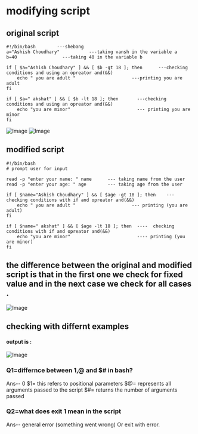 # modifying script

## original script

```
#!/bin/bash        ---shebang
a="Ashish Choudhary"           ---taking vansh in the variable a
b=40                 ---taking 40 in the variable b

if [ $a="Ashish Choudhary" ] && [ $b -gt 18 ]; then      ---checking conditions and using an opreator and(&&)
    echo " you are adult "                     ---printing you are adult
fi

if [ $a=" akshat" ] && [ $b -lt 18 ]; then       ---checking conditions and using an opreator and(&&)
    echo "you are minor"                         --- printing you are minor
fi

```
![Image](<Screenshot from 2025-09-08 01-07-53-1.png>)
![Image](<Screenshot from 2025-09-08 01-11-20-1.png>)

##  modified script

```
#!/bin/bash 
# prompt user for input

read -p "enter your name: " name      --- taking name from the user
read -p "enter your age: " age        --- taking age from the user

if [ $name="Ashish Choudhary" ] && [ $age -gt 18 ]; then    --- checking conditions with if and opreator and(&&)     
    echo " you are adult "                     --- printing (you are adult)
fi

if [ $name=" akshat" ] && [ $age -lt 18 ]; then  ----  checking conditions with if and opreator and(&&)      
    echo "you are minor"                         ---- printing (you are minor)
fi
```
## the difference between the original and modified script is that in the first one we check for fixed value and in the next case we check for all cases .

![Image](<Screenshot from 2025-09-08 17-21-03.png>)

## checking with differnt examples
#### output is :
![Image](<Screenshot from 2025-09-08 17-19-45.png>)

### Q1=differnce between $1,$@ and $# in bash?

Ans-- 0 $1= this refers to positional parameters
         $@= represents all arguments passed to the script
         $#= returns the number of arguments passed

### Q2=what does exit 1 mean in the script
    
Ans-- general error (something went wrong) Or exit with error.
